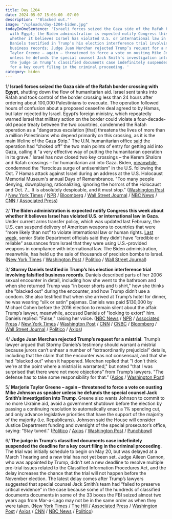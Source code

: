 ```yaml
---
title: Day 1204
date: 2024-05-07 15:03:00 -07:00
description: '"Blacked out."'
image: "/uploads/day-1204-biden.jpg"
todayInOneSentence: 'Israeli forces seized the Gaza side of the Rafah border crossing
  with Egypt; the Biden administration is expected notify Congress this week about
  whether it believes Israel has violated U.S. or international law in Gaza; Stormy
  Daniels testified in Trump’s his election interference trial involving falsified
  business records; Judge Juan Merchan rejected Trump’s request for a mistrial; Marjorie
  Taylor Greene – again – threatened to force a vote on ousting Mike Johnson as speaker
  unless he defunds the special counsel Jack Smith’s investigation into Trump; and
  the judge in Trump’s classified documents case indefinitely suspended the deadline
  for a key court filing in the criminal proceeding. '
category: biden
---
```


1/ **Israeli forces seized the Gaza side of the Rafah border crossing with Egypt**, shutting down the flow of humanitarian aid. Israel sent tanks into Rafah and took control of the border crossing less than 24 hours after ordering about 100,000 Palestinians to evacuate. The operation followed hours of confusion about a proposed ceasefire deal agreed to by Hamas, but later rejected by Israel. Egypt’s foreign ministry, which repeatedly warned Israel that military action on the border could violate a four-decade-old peace treaty between the two countries, condemned the Rafah operation as a "dangerous escalation [that] threatens the lives of more than a million Palestinians who depend primarily on this crossing, as it is the main lifeline of the Gaza Strip." The U.N. humanitarian office [said](https://www.nytimes.com/2024/05/07/world/middleeast/rafah-gaza-border-aid.html) the operation had “choked off” the two main points of entry for getting aid into Gaza, calling it "a very effective way of putting the humanitarian operation in its grave." Israel has now closed two key crossings – the Kerem Shalom and Rafah crossings – for humanitarian aid into Gaza. Biden, [meanwhile](https://www.cnn.com/2024/05/07/politics/joe-biden-antisemitism-speech/index.html), condemned the “ferocious surge of antisemitism” in the U.S. following the Oct. 7 Hamas attack against Israel during an address at the U.S. Holocaust Memorial Museum's annual Days of Remembrance. "Too many people denying, downplaying, rationalizing, ignoring the horrors of the Holocaust and Oct. 7... It is absolutely despicable, and it must stop." ([Washington Post](https://www.washingtonpost.com/world/2024/05/07/rafah-israel-gaza-egypt-crossing/) / [New York Times](https://www.nytimes.com/live/2024/05/07/world/israel-gaza-war-hamas-rafah?action=click&pgtype=Article&state=default&module=styln-israel-gaza&variant=show&region=BELOW_MAIN_CONTENT&block=storyline_flex_guide_recirc) / [NPR](https://www.npr.org/2024/05/07/1249550208/israel-gaza-rafah-crossing) / [Bloomberg](https://www.bloomberg.com/news/articles/2024-05-07/israel-raid-closes-rafah-border-crossing-in-gaza-hamas-says?srnd=homepage-americas&sref=MIBMEEoj) / [Wall Street Journal](https://www.wsj.com/world/middle-east/israeli-forces-seize-key-gaza-crossing-ahead-of-planned-rafah-offensive-45c4d31b?mod=hp_lead_pos3) / [NBC News](https://www.nbcnews.com/news/world/live-blog/live-updates-israeli-forces-take-control-rafah-border-crossing-rcna150983) / [CNN](https://www.cnn.com/middleeast/live-news/israel-hamas-war-gaza-news-05-07-24/index.html) / [Associated Press](https://apnews.com/live/cease-fire-israel-hamas-war-rafah-updates))

2/ **The Biden administration is expected notify Congress this week about whether it believes Israel has violated U.S. or international law in Gaza**. Under current arms transfer policy, which was updated last February, the U.S. can suspend delivery of American weapons to countries that were “more likely than not” to violate international law or human rights. [Last week](https://whatthefuckjusthappenedtoday.com/2024/04/29/day-1196/#1-senior-state-department-officials), senior State Department officials said they didn’t have “credible or reliable” assurances from Israel that they were using U.S.-provided weapons in compliance with international law. The Biden administration, meanwhile, has held up the sale of thousands of precision bombs to Israel. ([New York Times](https://www.nytimes.com/2024/05/07/us/politics/israel-gaza-us-weapons.html) / [Washington Post](https://www.washingtonpost.com/national-security/2024/05/06/biden-israel-violations-gaza-war/) / [Politico](https://www.politico.com/news/2024/05/07/us-concerns-over-israels-gaza-policy-led-to-weapons-holdup-00156528) / [Wall Street Journal](https://www.wsj.com/world/middle-east/u-s-delays-sending-precision-weapons-to-israel-253f12f0))

3/ **Stormy Daniels testified in Trump’s his election interference trial involving falsified business records**. Daniels described parts of her 2006 sexual encounter in detail, including how she went to the bathroom and when she returned Trump was "in boxer shorts and t-shirt," how she thinks she "blacked out" during the encounter, and how Trump didn’t use a condom. She also testified that when she arrived at Trump’s hotel for dinner, he was wearing “silk or satin” pajamas. Daniels was paid $130,000 by Michael Cohen before the 2016 election to remain silent about the affair. Trump’s lawyer, meanwhile, accused Daniels of "looking to extort" him. Daniels replied: "False," raising her voice. ([NBC News](https://www.nbcnews.com/politics/donald-trump/trump-trial-resumes-prosecutors-indicate-hush-money-testimony-halfway-rcna150950) / [NPR](https://www.npr.org/2024/05/07/1249318101/stormy-daniels-trump-trial-new-york) / [Associated Press](https://apnews.com/article/trump-trial-hush-money-gag-order-d853768fff5fafbdee55623579889140) / [New York Times](https://www.nytimes.com/live/2024/05/07/nyregion/trump-trial-hush-money-stormy-daniels) / [Washington Post](https://www.washingtonpost.com/politics/2024/05/07/trump-hush-money-trial-live-updates/) / [CNN](https://www.cnn.com/politics/live-news/trump-hush-money-trial-05-07-24/index.html?tab=all) / [CNBC](https://www.cnbc.com/2024/05/07/trump-trial-ex-president-posts-then-deletes-message-about-witnesses.html) / [Bloomberg](https://www.bloomberg.com/news/live-blog/2024-05-07/trump-criminal-trial-may-7?srnd=homepage-americas&sref=MIBMEEoj) / [Wall Street Journal](https://www.wsj.com/us-news/law/porn-star-stormy-daniels-to-testify-at-donald-trumps-hush-money-trial-ee9f8ce6?mod=hp_lead_pos2) / [Politico](https://www.politico.com/live-updates/2024/05/07/trump-hush-money-criminal-trial/judge-denies-mistrial-00156614) / [Axios](https://www.axios.com/2024/05/07/stormy-daniels-testify-trump-trial-new-york))

4/ **Judge Juan Merchan rejected Trump’s request for a mistrial**. Trump’s lawyer argued that Stormy Daniels’s testimony should warrant a mistrial because jurors can’t unhear a number of “extraordinarily prejudicial” details, including that the claim that the encounter was not consensual, and that she had “blacked out” when it happened. Merchan replied that "I don't think we're at the point where a mistrial is warranted," but noted "that I was surprised that there were not more objections” from Trump’s lawyers. "The defense has to take some responsibility for that.” ([Axios](https://www.axios.com/2024/05/07/stormy-daniels-trump-hush-money-court-case?stream=top) / [Washington Post](https://www.washingtonpost.com/politics/2024/05/07/trump-hush-money-trial-live-updates/#link-XTA6G6LPPBABTJWL2R2JD4D6XQ))

5/ **Marjorie Taylor Greene – again – threatened to force a vote on ousting Mike Johnson as speaker unless he defunds the special counsel Jack Smith’s investigation into Trump**. Greene also wants Johnson to commit to no more Ukraine aid, avoid a government shutdown before the election by passing a continuing resolution to automatically enact a 1% spending cut, and only advance legislative priorities that have the support of the majority of the majority (i.e. Republicans). Johnson said the House will consider Justice Department funding and oversight of the special prosecutor’s office, saying: “Stay tuned.” ([Politico](https://www.politico.com/news/2024/05/07/what-mtg-wants-from-mike-johnson-00156451) / [Axios](https://www.axios.com/2024/05/07/mike-johnson-marjorie-taylor-greene-meetings) / [Washington Post](https://www.washingtonpost.com/politics/2024/05/07/marjorie-taylor-greene-speaker-johnson-trump/4ea0872c-0c97-11ef-ae0a-a6870885518d_story.html) / [Punchbowl](https://punchbowl.news/archive/5724-punchbowl-news-am/)) 

6/ **The judge in Trump’s classified documents case indefinitely suspended the deadline for a key court filing in the criminal proceeding**. The trial was initially schedule to begin on May 20, but was delayed at a March 1 hearing and a new trial has not yet been set. Judge Aileen Cannon, who was appointed by Trump, didn’t set a new deadline to resolve multiple pre-trial issues related to the Classified Information Procedures Act, and the delay increases the chance that the trial will not happen before the November election. The latest delay comes after Trump’s lawyers suggested that special counsel Jack Smith’s team had “failed to preserve critical evidence” in the case because some of the hundreds of classified documents documents in some of the 33 boxes the FBI seized almost two years ago from Mar-a-Lago may not be in the same order as when they were taken. ([New York Times](https://www.nytimes.com/2024/05/06/us/politics/trump-classified-documents-trial-delay.html) / [The Hill](https://thehill.com/policy/national-security/4648830-mar-a-lago-deadline-evidence-handling-trump-classified-documents/) / [Associated Press](https://apnews.com/article/trump-classified-documents-maralago-presidential-records-200d4c73d7c7dd75d9c9d878b77d05ce) / [Washington Post](https://www.washingtonpost.com/national-security/2024/05/07/trump-classified-documents-trial-delayed-cannon-florida/) / [Axios](https://www.axios.com/2024/05/07/trump-classified-documents-trial-date-court) / [CNN](https://www.cnn.com/2024/05/07/politics/judge-postpones-trump-classified-documents-trial/index.html) / [NBC News](https://www.nbcnews.com/politics/donald-trump/judge-indefinitely-delays-trumps-classified-documents-criminal-trial-rcna151145) / [Politico](https://www.politico.com/news/2024/05/07/trump-classified-docs-trial-delay-florida-00156680))
 